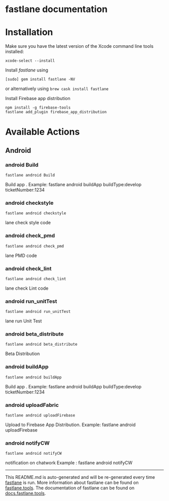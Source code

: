 fastlane documentation
================
# Installation

Make sure you have the latest version of the Xcode command line tools installed:

```
xcode-select --install
```

Install _fastlane_ using
```
[sudo] gem install fastlane -NV
```
or alternatively using `brew cask install fastlane`

Install Firebase app distribution
```
npm install -g firebase-tools
fastlane add_plugin firebase_app_distribution
```
# Available Actions
## Android
### android Build
```
fastlane android Build
```
Build app  .
   Example:  fastlane android  buildApp buildType:develop ticketNumber:1234 
### android checkstyle
```
fastlane android checkstyle
```
lane check style code
### android check_pmd
```
fastlane android check_pmd
```
lane PMD code
### android check_lint
```
fastlane android check_lint
```
lane check Lint code
### android run_unitTest
```
fastlane android run_unitTest
```
lane run Unit Test
### android beta_distribute
```
fastlane android beta_distribute
```
Beta Distribution 
### android buildApp
```
fastlane android buildApp
```
Build app  .
   Example:  fastlane android  buildApp buildType:develop ticketNumber:1234 
### android uploadFabric
```
fastlane android uploadFirebase
```
Upload to Firebase App Distribution.
   Example:  fastlane android  uploadFirebase 
### android notifyCW
```
fastlane android notifyCW
```
notification on chatwork
 Example : fastlane android  notifyCW 

----

This README.md is auto-generated and will be re-generated every time [fastlane](https://fastlane.tools) is run.
More information about fastlane can be found on [fastlane.tools](https://fastlane.tools).
The documentation of fastlane can be found on [docs.fastlane.tools](https://docs.fastlane.tools).
